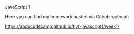 JavaScript 1


Here you can find my homework hosted via Github :octocat:

https://abducodecamp.github.io/hyf-javascript1/week1/

